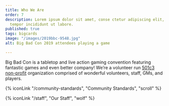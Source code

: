 ```yaml
---
title: Who We Are
order: 7
description: Lorem ipsum dolor sit amet, conse ctetur adipiscing elit, sed do eiusmod
  tempor incididunt ut labore.
published: true
tags: bigcards
image: "/images/2019bbc-9548.jpg"
alt: Big Bad Con 2019 attendees playing a game

---
```

Big Bad Con is a tabletop and live action gaming convention featuring fantastic games and even better company!
We’re a volunteer run [501c3 non-profit](/non-profit) organization comprised of wonderful volunteers, staff, GMs, and players.

{% iconLink "/community-standards", "Community Standards", "scroll" %}

{% iconLink "/staff", "Our Staff", "wolf" %}